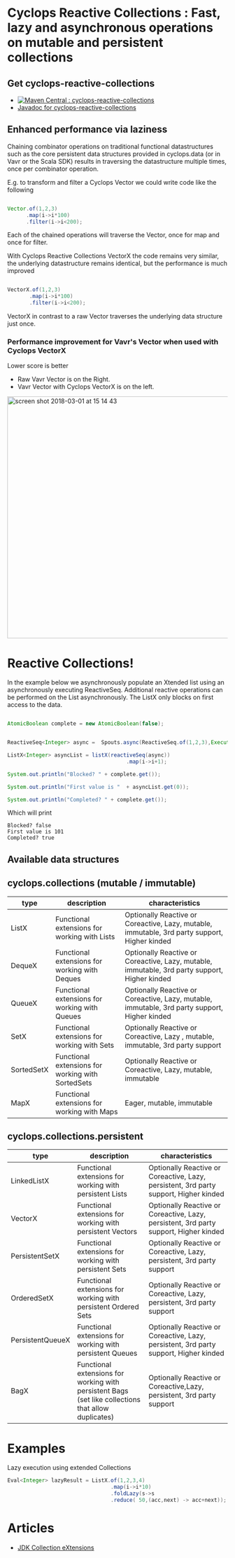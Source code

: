 # Cyclops Reactive Collections : Fast, lazy and asynchronous operations on mutable and persistent collections


## Get cyclops-reactive-collections


* [![Maven Central : cyclops-reactive-collections](https://maven-badges.herokuapp.com/maven-central/com.oath.cyclops/cyclops-reactive-collections/badge.svg)](https://maven-badges.herokuapp.com/maven-central/com.oath.cyclops/cyclops-reactive-collections)
* [Javadoc for cyclops-reactive-collections](http://www.javadoc.io/doc/com.oath.cyclops/cyclops-reactive-collections)


## Enhanced performance via laziness

Chaining combinator operations on traditional functional datastructures such as the core persistent data structures provided in cyclops.data (or in Vavr or the Scala SDK) results in traversing the datastructure multiple times, once per combinator operation.

E.g. to transform and filter a Cyclops Vector we could write code like the following
```java

Vector.of(1,2,3)
      .map(i->i*100)
      .filter(i->i<200);

```
Each of the chained operations will traverse the Vector, once for map and once for filter.

With Cyclops Reactive Collections VectorX the code remains very similar, the underlying datastructure remains identical, but the performance is much improved

```java

VectorX.of(1,2,3)
       .map(i->i*100)
       .filter(i->i<200);

```
VectorX in contrast to a raw Vector traverses the underlying data structure just once.

### Performance improvement for Vavr's Vector when used with Cyclops VectorX

Lower score is better

* Raw Vavr Vector is on the Right.
* Vavr Vector with Cyclops VectorX is on the left.
<img width="553" alt="screen shot 2018-03-01 at 15 14 43" src="https://user-images.githubusercontent.com/9964792/36852335-4e02c0a2-1d63-11e8-9a81-ec600ee39c30.png">


# Reactive Collections!

In the example below we asynchronously populate an Xtended list using an asynchronously executing ReactiveSeq. Additional reactive operations can be performed on the List asynchronously.
The ListX only blocks on first access to the data.

```java

AtomicBoolean complete = new AtomicBoolean(false);


ReactiveSeq<Integer> async =  Spouts.async(ReactiveSeq.of(1,2,3),Executors.newFixedThreadPool(1));

ListX<Integer> asyncList = listX(reactiveSeq(async))
                                      .map(i->i+1);

System.out.println("Blocked? " + complete.get());

System.out.println("First value is "  + asyncList.get(0));

System.out.println("Completed? " + complete.get());
```
Which will print

```
Blocked? false
First value is 101
Completed? true
```

## Available data structures

## cyclops.collections (mutable / immutable)

| type | description | characteristics |
|------|-------------|-----------------|
| ListX     | Functional extensions for working with Lists            | Optionally Reactive or Coreactive, Lazy, mutable, immutable, 3rd party support, Higher kinded                 |
| DequeX     | Functional extensions for working with Deques            | Optionally Reactive or Coreactive, Lazy, mutable, immutable, 3rd party support, Higher kinded                 |
| QueueX     | Functional extensions for working with Queues            | Optionally Reactive or Coreactive, Lazy, mutable, immutable, 3rd party support, Higher kinded                 |
| SetX     | Functional extensions for working with Sets            | Optionally Reactive or Coreactive, Lazy , mutable, immutable, 3rd party support                |
| SortedSetX     | Functional extensions for working with SortedSets            | Optionally Reactive or Coreactive, Lazy, mutable, immutable                 |
| MapX     | Functional extensions for working with Maps            | Eager, mutable, immutable                 |

## cyclops.collections.persistent

| type | description | characteristics |
|------|-------------|-----------------|
| LinkedListX     | Functional extensions for working with persistent Lists            | Optionally Reactive or Coreactive, Lazy, persistent, 3rd party support, Higher kinded                 |
| VectorX     | Functional extensions for working with persistent Vectors            | Optionally Reactive or Coreactive, Lazy, persistent, 3rd party support, Higher kinded                 |
| PersistentSetX     | Functional extensions for working with persistent Sets            | Optionally Reactive or Coreactive, Lazy, persistent, 3rd party support                 |
| OrderedSetX     | Functional extensions for working with persistent Ordered Sets            | Optionally Reactive or Coreactive, Lazy, persistent, 3rd party support                 |
| PersistentQueueX     | Functional extensions for working with persistent Queues           | Optionally Reactive or Coreactive, Lazy, persistent, 3rd party support, Higher kinded                 |
| BagX     | Functional extensions for working with persistent Bags (set like collections that allow duplicates)          | Optionally Reactive or Coreactive,Lazy, persistent, 3rd party support                 |



# Examples

Lazy execution using extended Collections
```java
Eval<Integer> lazyResult = ListX.of(1,2,3,4)
                                 .map(i->i*10)
                                 .foldLazy(s->s
                                 .reduce( 50,(acc,next) -> acc+next));
```

# Articles

* [JDK Collection eXtensions](https://medium.com/@johnmcclean/extending-jdk-8-collections-8ae8d43dd75e#.tn7ctbaks)
